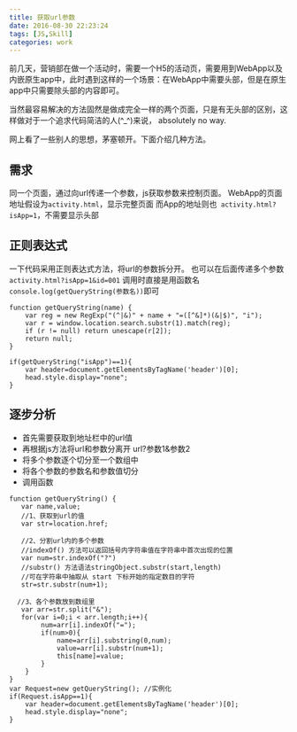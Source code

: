 ```yaml
---
title: 获取url参数
date: 2016-08-30 22:23:24
tags: [JS,Skill]
categories: work
---
```

前几天，营销部在做一个活动时，需要一个H5的活动页，需要用到WebApp以及内嵌原生app中，此时遇到这样的一个场景：在WebApp中需要头部，但是在原生app中只需要除头部的内容即可。

<!-- more -->

当然最容易解决的方法固然是做成完全一样的两个页面，只是有无头部的区别，这样做对于一个追求代码简洁的人(^_^)来说， absolutely no way.

网上看了一些别人的思想，茅塞顿开。下面介绍几种方法。

## 需求
同一个页面，通过向url传递一个参数，js获取参数来控制页面。
WebApp的页面地址假设为`activity.html`，显示完整页面
而App的地址则也` activity.html?isApp=1`，不需要显示头部

## 正则表达式
一下代码采用正则表达式方法，将url的参数拆分开。
也可以在后面传递多个参数 `activity.html?isApp=1&id=001`
调用时直接是用函数名`console.log(getQueryString(参数名))`即可

```
function getQueryString(name) {
    var reg = new RegExp("(^|&)" + name + "=([^&]*)(&|$)", "i");
    var r = window.location.search.substr(1).match(reg);
    if (r != null) return unescape(r[2]);
    return null;
}

if(getQueryString("isApp")==1){
    var header=document.getElementsByTagName('header')[0];
    head.style.display="none";
}
```

## 逐步分析
- 首先需要获取到地址栏中的url值
- 再根据js方法将url和参数分离开 url?参数1&参数2
- 将多个参数逐个切分至一个数组中
- 将各个参数的参数名和参数值切分
- 调用函数
```
function getQueryString() {
   var name,value; 
   //1、获取到url的值
   var str=location.href; 

   //2、分割url内的多个参数
   //indexOf() 方法可以返回括号内字符串值在字符串中首次出现的位置 
   var num=str.indexOf("?")
   //substr() 方法语法stringObject.substr(start,length)
   //可在字符串中抽取从 start 下标开始的指定数目的字符
   str=str.substr(num+1);

  //3、各个参数放到数组里
   var arr=str.split("&"); 
   for(var i=0;i < arr.length;i++){ 
        num=arr[i].indexOf("="); 
        if(num>0){ 
            name=arr[i].substring(0,num);
            value=arr[i].substr(num+1);
            this[name]=value;
        } 
    } 
} 
var Request=new getQueryString(); //实例化 
if(Request.isApp==1){
    var header=document.getElementsByTagName('header')[0];
    head.style.display="none";
}
```